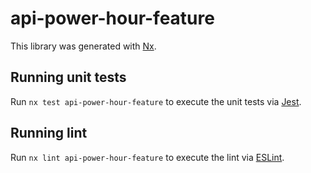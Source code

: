# api-power-hour-feature

This library was generated with [Nx](https://nx.dev).

## Running unit tests

Run `nx test api-power-hour-feature` to execute the unit tests via [Jest](https://jestjs.io).

## Running lint

Run `nx lint api-power-hour-feature` to execute the lint via [ESLint](https://eslint.org/).
